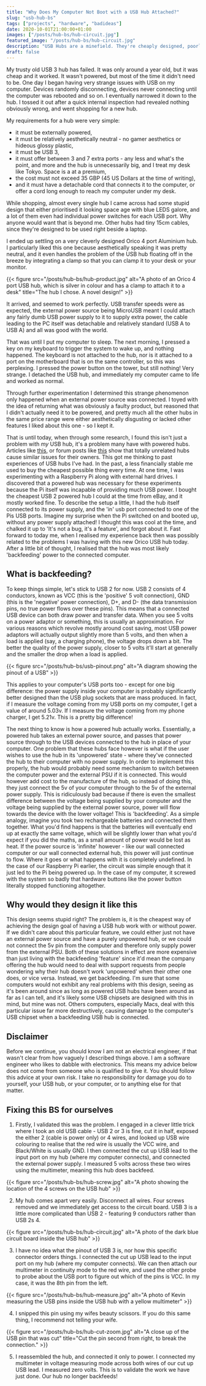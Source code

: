 ```yaml
---
title: "Why Does My Computer Not Boot with a USB Hub Attached?"
slug: "usb-hub-bs"
tags: ["projects", "hardware", "badideas"]
date: 2020-10-01T21:00:00+01:00
images: ["/posts/hub-bs/hub-circuit.jpg"]
featured_image: "/posts/hub-bs/hub-circuit.jpg"
description: "USB Hubs are a minefield. They're cheaply designed, poorly thought out, and in some cases can potentially damage attached devices. This blog post explores why, and how to fix it."
draft: false
---
```


My trusty old USB 3 hub has failed. It was only around a year old, but it was cheap and it worked. It wasn't powered, but most of the time it didn't need to be. One day I began having very strange issues with USB on my computer. Devices randomly disconnecting, devices never connecting until the computer was rebooted and so on. I eventually narrowed it down to the hub. I tossed it out after a quick internal inspection had revealed nothing obviously wrong, and went shopping for a new hub.

My requirements for a hub were very simple:

* it must be externally powered,
* it must be relatively aesthetically neutral - no gamer aesthetics or hideous glossy plastic,
* it must be USB 3,
* it must offer between 3 and 7 extra ports - any less and what's the point, and more and the hub is unnecessarily big, and I treat my desk like Tokyo. Space is a at a premium,
* the cost must not exceed 35 GBP (45 US Dollars at the time of writing),
* and it must have a detachable cord that connects it to the computer, or offer a cord long enough to reach my computer under my desk.

While shopping, almost every single hub I came across had some stupid design that either prioritised it looking space age with blue LEDS galore, and a lot of them even had individual power switches for each USB port. Why anyone would want that is beyond me. Other hubs had tiny 15cm cables, since they're designed to be used right beside a laptop.

I ended up settling on a very cleverly designed Orico 4 port Aluminium hub. I particularly liked this one because aesthetically speaking it was pretty neutral, and it even handles the problem of the USB hub floating off in the breeze by integrating a clamp so that you can clamp it to your desk or your monitor.

{{< figure src="/posts/hub-bs/hub-product.jpg" alt="A photo of an Orico 4 port USB hub, which is silver in colour and has a clamp to attach it to a desk" title="The hub I chose. A novel design!" >}}

It arrived, and seemed to work perfectly. USB transfer speeds were as expected, the external power source being MicroUSB meant I could attach any fairly dumb USB power supply to it to supply extra power, the cable leading to the PC itself was detachable and relatively standard (USB A to USB A) and all was good with the world.

That was until I put my computer to sleep. The next morning, I pressed a key on my keyboard to trigger the system to wake up, and nothing happened. The keyboard is not attached to the hub, nor is it attached to a port on the motherboard that is on the same controller, so this was perplexing. I pressed the power button on the tower, but still nothing! Very strange. I detached the USB hub, and immediately my computer came to life and worked as normal.

Through further experimentation I determined this strange phenomenon only happened when an external power source was connected. I toyed with the idea of returning what was obviously a faulty product, but reasoned that I didn't actually need it to be powered, and pretty much all the other hubs in the same price range were either aesthetically disgusting or lacked other features I liked about this one - so I kept it.

That is until today, when through some research, I found this isn't just a problem with *my* USB hub, it's a problem many have with powered hubs. Articles like [this](https://www.pro-tools-expert.com/production-expert-1/2019/9/18/warning-your-usb-hub-may-be-harming-your-drives-and-you-may-lose-valuable-studio-work-heres-how-to-fix-it), or forum posts like [this](https://forums.tomshardware.com/threads/computer-wont-start-with-usb-hub-connected.2753255/) show that totally unrelated hubs cause similar issues for their owners. This got me thinking to past experiences of USB hubs I've had. In the past, a less financially stable me used to buy the cheapest possible thing every time. At one time, I was experimenting with a Raspberry Pi along with external hard drives. I discovered that a powered hub was necessary for these experiments because the Pi itself was incapable of providing much USB power. I bought the cheapest USB 2 powered hub I could at the time from eBay, and it mostly worked fine. To describe the setup a little, I had the hub itself connected to its power supply, and the 'in' usb port connected to one of the Pis USB ports. Imagine my surprise when the Pi switched on and booted up, without any power supply attached! I thought this was cool at the time, and chalked it up to 'It's not a bug, it's a feature', and forgot about it. Fast forward to today me, when I realised my experience back then was possibly related to the problems I was having with this new Orico USB hub today. After a little bit of thought, I realised that the hub was most likely 'backfeeding' power to the connected computer.

## What is backfeeding?
To keep things simple, let's stick to USB 2 for now. USB 2 consists of 4 conductors, known as VCC (this is the 'positive' 5 volt connection), GND (this is the 'negative' power connection), D+, and D- (the data transmission pins, no true power flows over these pins). This means that a connected USB device can both draw power and transfer data. When you see 5 volts on a power adaptor or something, this is usually an approximation. For various reasons which revolve mostly around cost saving, most USB power adaptors will actually output slightly more than 5 volts, and then when a load is applied (say, a charging phone), the voltage drops down a bit. The better the quality of the power supply, closer to 5 volts it'll start at generally and the smaller the drop when a load is applied.

{{< figure src="/posts/hub-bs/usb-pinout.png" alt="A diagram showing the pinout of a USB" >}}

This applies to your computer's USB ports too - except for one big difference: the power supply inside your computer is probably significantly better designed than the USB plug sockets that are mass produced. In fact, if I measure the voltage coming from my USB ports on my computer, I get a value of around 5.03v. If I measure the voltage coming from my phone charger, I get 5.21v. This is a pretty big difference!

The next thing to know is how a powered hub actually works. Essentially, a powered hub takes an external power source, and passes that power source through to the USB devices connected to the hub in place of your computer. One problem that these hubs face however is what if the user wishes to use the hub in its 'unpowered' state - where they've connected the hub to their computer with no power supply. In order to implement this properly, the hub would probably need some mechanism to switch between the computer power and the external PSU if it is connected. This would however add cost to the manufacture of the hub, so instead of doing this, they just connect the 5v of your computer through to the 5v of the external power supply. This is ridiculously bad because if there is even the smallest difference between the voltage being supplied by your computer and the voltage being supplied by the external power source, power will flow towards the device with the lower voltage! This is 'backfeeding'. As a simple analogy, imagine you took two rechargeable batteries and connected them together. What you'd find happens is that the batteries will eventually end up at exactly the same voltage, which will be slightly lower than what you'd expect if you did the maths, as a small amount of power would be lost as heat. If the power source is 'infinite' however - like our wall connected computer or our wall connected external hub, this power will just continue to flow. Where it goes or what happens with it is completely undefined. In the case of our Raspberry Pi earlier, the circuit was simple enough that it just led to the Pi being powered up. In the case of my computer, it screwed with the system so badly that hardware buttons like the power button literally stopped functioning altogether.

## Why would they design it like this

This design seems stupid right? The problem is, it is the cheapest way of achieving the design goal of having a USB hub work with or without power. If we didn't care about this particular feature, we could either just not have an external power source and have a purely unpowered hub, or we could not connect the 5v pin from the computer and therefore only supply power from the external PSU. Both of these solutions in effect are more expensive than just living with the backfeeding 'feature' since it'd mean the company offering the hub would need to deal with support requests from people wondering why their hub doesn't work 'unpowered' when their other one does, or vice versa. Instead, we get backfeeding. I'm sure that some computers would not exhibit any real problems with this design, seeing as it's been around since as long as powered USB hubs have been around as far as I can tell, and it's likely some USB chipsets are designed with this in mind, but mine was not. Others computers, especially Macs, deal with this particular issue far more destructively, causing damage to the computer's USB chipset when a backfeeding USB hub is connected.

## Disclaimer

Before we continue, you should know I am not an electrical engineer, if that wasn't clear from how vaguely I described things above. I am a software engineer who likes to dabble with electronics. This means my advice below does not come from someone who is qualified to give it. You should follow this advice at your own risk. I take no responsibility for damage you do to yourself, your USB hub, or your computer, or to anything else for that matter.

## Fixing this BS for ourselves

1. Firstly, I validated this was the problem. I engaged in a clever little trick where I took an old USB cable - USB 2 or 3 is fine, cut it in half, exposed the either 2 (cable is power only) or 4 wires, and looked up USB wire colouring to realise that the red wire is usually the VCC wire, and Black/White is usually GND. I then connected the cut up USB lead to the input port on my hub (where my computer connects), and connected the external power supply. I measured 5 volts across these two wires using the multimeter, meaning this hub does backfeed.

{{< figure src="/posts/hub-bs/hub-screw.jpg" alt="A photo showing the location of the 4 screws on the USB hub" >}}

2. My hub comes apart very easily. Disconnect all wires. Four screws removed and we immediately get access to the circuit board. USB 3 is a little more complicated than USB 2 - featuring 9 conductors rather than USB 2s 4.

{{< figure src="/posts/hub-bs/hub-circuit.jpg" alt="A photo of the dark blue circuit board inside the USB hub" >}}

3. I have no idea what the pinout of USB 3 is, nor how this specific connector orders things.  I connected the cut up USB lead to the input port on my hub (where my computer connects). We can then attach our multimeter in continuity mode to the red wire, and used the other probe to probe about the USB port to figure out which of the pins is VCC. In my case, it was the 8th pin from the left.

{{< figure src="/posts/hub-bs/hub-measure.jpg" alt="A photo of Kevin measuring the USB pins inside the USB hub with a yellow multimeter" >}}

4. I snipped this pin using my wifes beauty scissors. If you do this same thing, I recommend not telling your wife.

{{< figure src="/posts/hub-bs/hub-cut-zoom.jpg" alt="A close up of the USB pin that was cut" title="Cut the pin second from right, to break the connection." >}}

5. I reassembled the hub, and connected it only to power. I connected my multimeter in voltage measuring mode across both wires of our cut up USB lead. I measured zero volts. This is to validate the work we have just done. Our hub no longer backfeeds!
